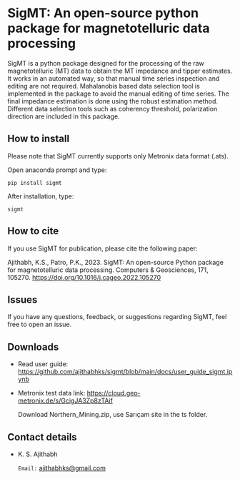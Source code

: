 # SigMT: An open-source python package for magnetotelluric data processing

SigMT is a python package designed for the processing of the raw magnetotelluric (MT) data to obtain the MT impedance and tipper estimates. It works in an automated way, so that manual time series inspection and editing are not required. Mahalanobis based data selection tool is implemented in the package to avoid the manual editing of time series. The final impedance estimation is done using the robust estimation method. Different data selection tools such as coherency threshold, polarization direction are included in this package.

## How to install
Please note that SigMT currently supports only Metronix data format (.ats).

Open anaconda prompt and type:

```
pip install sigmt
```

After installation, type:

```
sigmt
```

## How to cite
If you use SigMT for publication, please cite the following paper:

Ajithabh, K.S., Patro, P.K., 2023. SigMT: An open-source Python package for magnetotelluric data processing. Computers & Geosciences, 171, 105270. https://doi.org/10.1016/j.cageo.2022.105270

## Issues
If you have any questions, feedback, or suggestions regarding SigMT, feel free to open an issue.

## Downloads
* Read user guide: https://github.com/ajithabhks/sigmt/blob/main/docs/user_guide_sigmt.ipynb
* Metronix test data link: https://cloud.geo-metronix.de/s/GcigJA3Zp8zTAif

  Download Northern_Mining.zip, use Sarıçam site in the ts folder.

## Contact details
* K. S. Ajithabh

  `Email:` ajithabhks@gmail.com


